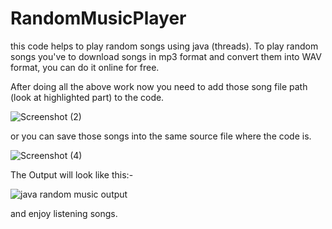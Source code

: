 # RandomMusicPlayer
this code helps to play random songs using java (threads).
To play random songs you've to download songs in mp3 format and convert them into WAV format, you can do it online for free.

After doing all the above work now you need to add those song file path (look at highlighted part) to the code.


![Screenshot (2)](https://user-images.githubusercontent.com/109647311/195970387-368a476e-64f0-49f5-bddb-2602a2b919ff.png)

or you can save those songs into the same source file where the code is.

![Screenshot (4)](https://user-images.githubusercontent.com/109647311/195970515-499ba50e-ab9e-48ac-8614-c645e83d0e67.png)


The Output will look like this:-

![java random music output](https://user-images.githubusercontent.com/109647311/195970199-ed37cfc2-590b-4653-8721-a67302028220.png)

and enjoy listening songs.
